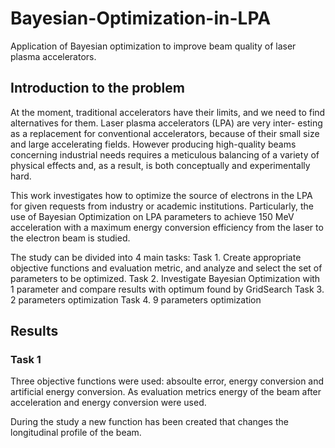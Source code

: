 # Bayesian-Optimization-in-LPA
Application of Bayesian optimization to improve beam quality of laser plasma accelerators.

## Introduction to the problem

At the moment, traditional accelerators have their limits, and we need to find alternatives for them. Laser plasma accelerators (LPA) are very inter-
esting as a replacement for conventional accelerators, because of their small size and large accelerating fields. However producing high-quality beams
concerning industrial needs requires a meticulous balancing of a variety of physical effects and, as a result, is both conceptually and experimentally
hard. 

This work investigates how to optimize the source of electrons in the LPA for given requests from industry or academic institutions. Particularly,
the use of Bayesian Optimization on LPA parameters to achieve 150 MeV acceleration with a maximum energy conversion efficiency from the laser to the electron beam is studied.

The study can be divided into 4 main tasks:
Task 1. Create appropriate objective functions and evaluation metric, and analyze and select the set of parameters to be optimized.
Task 2. Investigate Bayesian Optimization with 1 parameter and compare results with optimum found by GridSearch
Task 3. 2 parameters optimization
Task 4. 9 parameters optimization

## Results

### Task 1

Three objective functions were used: absoulte error, energy conversion and artificial energy conversion. 
As evaluation metrics energy of the beam after acceleration and energy conversion were used.

During the study a new function has been created that changes the longitudinal profile of the beam. 





